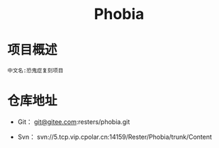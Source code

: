 # <center><big><b>Phobia</b></big></center>

# 项目概述

    中文名:恐鬼症复刻项目

# 仓库地址

- Git： git@gitee.com:resters/phobia.git

- Svn： svn://5.tcp.vip.cpolar.cn:14159/Rester/Phobia/trunk/Content